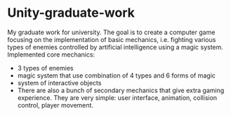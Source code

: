 # Unity-graduate-work
My graduate work for university.
The goal is to create a computer game focusing on the implementation of basic mechanics, i.e. fighting various types of enemies controlled by artificial intelligence using a magic system.
Implemented core mechanics:
- 3 types of enemies 
- magic system that use combination of 4 types and 6 forms of magic
- system of interactive objects
- There are also a bunch of secondary mechanics that give extra gaming experience. They are very simple: user interface, animation, collision control, player movement.
